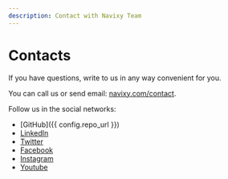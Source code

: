 ```yaml
---
description: Contact with Navixy Team
---
```

# Contacts

If you have questions, write to us in any way convenient for you.

You can call us or send email: [navixy.com/contact](https://navixy.com/contact/).

Follow us in the social networks:

*   [GitHub]({{ config.repo_url }})
*   [LinkedIn](https://linkedin.com/company/navixy/)
*   [Twitter](https://twitter.com/Navixy)
*   [Facebook](https://facebook.com/NavixyGPS)
*   [Instagram](https://instagram.com/squaregps)
*   [Youtube](https://youtube.com/channel/UCL0u39pv4NlECAmFOZCZ-nw)
